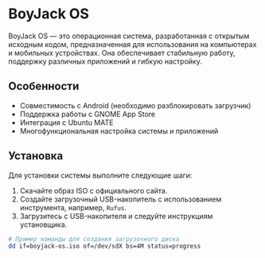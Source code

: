 # BoyJack OS

BoyJack OS — это операционная система, разработанная с открытым исходным кодом, предназначенная для использования на компьютерах и мобильных устройствах. Она обеспечивает стабильную работу, поддержку различных приложений и гибкую настройку.

## Особенности

- Совместимость с Android (необходимо разблокировать загрузчик)
- Поддержка работы с GNOME App Store
- Интеграция с Ubuntu MATE
- Многофункциональная настройка системы и приложений

## Установка

Для установки системы выполните следующие шаги:

1. Скачайте образ ISO с официального сайта.
2. Создайте загрузочный USB-накопитель с использованием инструмента, например, `Rufus`.
3. Загрузитесь с USB-накопителя и следуйте инструкциям установщика.

```bash
# Пример команды для создания загрузочного диска
dd if=boyjack-os.iso of=/dev/sdX bs=4M status=progress
